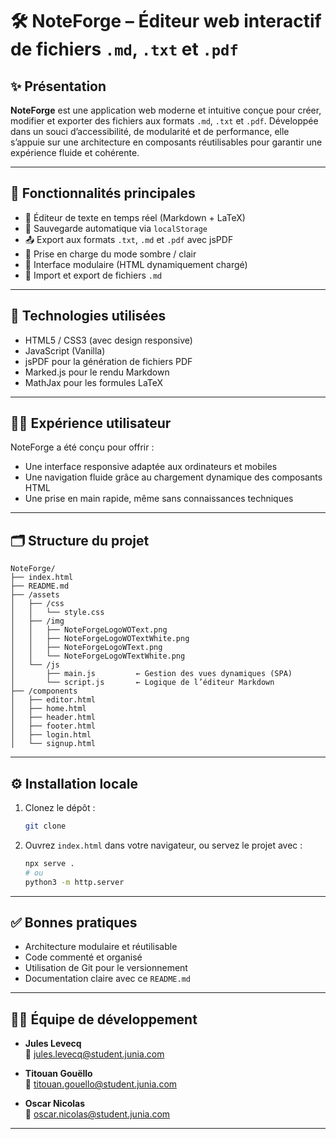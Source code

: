 # 🛠️ NoteForge – Éditeur web interactif de fichiers `.md`, `.txt` et `.pdf`

## ✨ Présentation

**NoteForge** est une application web moderne et intuitive conçue pour créer, modifier et exporter des fichiers aux formats `.md`, `.txt` et `.pdf`. Développée dans un souci d’accessibilité, de modularité et de performance, elle s’appuie sur une architecture en composants réutilisables pour garantir une expérience fluide et cohérente.

---

## 🚀 Fonctionnalités principales

- 📝 Éditeur de texte en temps réel (Markdown + LaTeX)
- 💾 Sauvegarde automatique via `localStorage`
- 📤 Export aux formats `.txt`, `.md` et `.pdf` avec jsPDF
- 🌙 Prise en charge du mode sombre / clair
- 🧩 Interface modulaire (HTML dynamiquement chargé)
- 🔄 Import et export de fichiers `.md`

---

## 🧰 Technologies utilisées

- HTML5 / CSS3 (avec design responsive)
- JavaScript (Vanilla)
- jsPDF pour la génération de fichiers PDF
- Marked.js pour le rendu Markdown
- MathJax pour les formules LaTeX

---

## 🧑‍💻 Expérience utilisateur

NoteForge a été conçu pour offrir :

- Une interface responsive adaptée aux ordinateurs et mobiles
- Une navigation fluide grâce au chargement dynamique des composants HTML
- Une prise en main rapide, même sans connaissances techniques

---

## 🗂️ Structure du projet

```
NoteForge/
├── index.html
├── README.md
├── /assets
│   ├── /css
│   │   └── style.css
│   ├── /img
│   │   ├── NoteForgeLogoWOText.png
│   │   ├── NoteForgeLogoWOTextWhite.png
│   │   ├── NoteForgeLogoWText.png
│   │   └── NoteForgeLogoWTextWhite.png
│   └── /js
│       ├── main.js         ← Gestion des vues dynamiques (SPA)
│       └── script.js       ← Logique de l’éditeur Markdown
├── /components
│   ├── editor.html
│   ├── home.html
│   ├── header.html
│   ├── footer.html
│   ├── login.html
│   └── signup.html
```

---

## ⚙️ Installation locale

1. Clonez le dépôt :
   ```bash
   git clone 
   ```
2. Ouvrez `index.html` dans votre navigateur, ou servez le projet avec :
   ```bash
   npx serve .
   # ou
   python3 -m http.server
   ```

---

## ✅ Bonnes pratiques

- Architecture modulaire et réutilisable
- Code commenté et organisé
- Utilisation de Git pour le versionnement
- Documentation claire avec ce `README.md`

---

## 👨‍💻 Équipe de développement

- **Jules Levecq**  
  📧 jules.levecq@student.junia.com

- **Titouan Gouëllo**  
  📧 titouan.gouello@student.junia.com

- **Oscar Nicolas**  
  📧 oscar.nicolas@student.junia.com

---